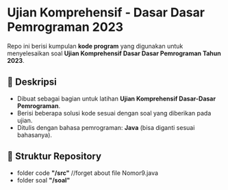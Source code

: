 # Ujian Komprehensif - Dasar Dasar Pemrograman 2023

Repo ini berisi kumpulan **kode program** yang digunakan untuk menyelesaikan soal **Ujian Komprehensif Dasar Dasar Pemrograman Tahun 2023**.

## 📌 Deskripsi

- Dibuat sebagai bagian untuk latihan **Ujian Komprehensif Dasar-Dasar Pemrograman**.
- Berisi beberapa solusi kode sesuai dengan soal yang diberikan pada ujian.
- Ditulis dengan bahasa pemrograman: **Java** (bisa diganti sesuai bahasanya).

## 📂 Struktur Repository

- folder code **"/src"** //forget about file Nomor9.java
- folder soal **"/soal"**

